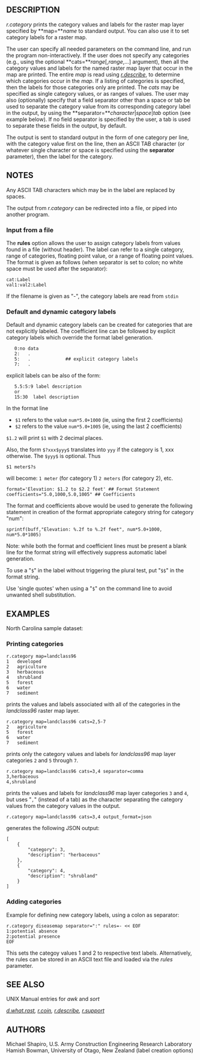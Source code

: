 ## DESCRIPTION

*r.category* prints the category values and labels for the raster map
layer specified by **map=***name* to standard output. You can also use
it to set category labels for a raster map.

The user can specify all needed parameters on the command line, and run
the program non-interactively. If the user does not specify any
categories (e.g., using the optional **cats=***range*\[,*range*,...\]
argument), then all the category values and labels for the named raster
map layer that occur in the map are printed. The entire *map* is read
using *[r.describe](r.describe.md)*, to determine which categories occur
in the *map*. If a listing of categories is specified, then the labels
for those categories only are printed. The *cats* may be specified as
single category values, or as ranges of values. The user may also
(optionally) specify that a field separator other than a space or tab be
used to separate the category value from its corresponding category
label in the output, by using the
**separator=***character*\|*space*\|*tab* option (see example below). If
no field separator is specified by the user, a tab is used to separate
these fields in the output, by default.

The output is sent to standard output in the form of one category per
line, with the category value first on the line, then an ASCII TAB
character (or whatever single character or space is specified using the
**separator** parameter), then the label for the category.

## NOTES

Any ASCII TAB characters which may be in the label are replaced by
spaces.

The output from *r.category* can be redirected into a file, or piped
into another program.

### Input from a file

The **rules** option allows the user to assign category labels from
values found in a file (without header). The label can refer to a single
category, range of categories, floating point value, or a range of
floating point values. The format is given as follows (when separator is
set to colon; no white space must be used after the separator):

```shell
cat:Label
val1:val2:Label
```

If the filename is given as "-", the category labels are read from
`stdin`

### Default and dynamic category labels

Default and dynamic category labels can be created for categories that
are not explicitly labeled. The coefficient line can be followed by
explicit category labels which override the format label generation.

```shell
   0:no data
   2:   .
   5:   .             ## explicit category labels
   7:   .
```

explicit labels can be also of the form:

```shell
   5.5:5:9 label description
   or
   15:30  label description
```

In the format line

- `$1` refers to the value `num*5.0+1000` (ie, using the first 2
  coefficients)
- `$2` refers to the value `num*5.0+1005` (ie, using the last 2
  coefficients)

`$1.2` will print `$1` with 2 decimal places.

Also, the form `$?xxx$yyy$` translates into `yyy` if the category is 1,
xxx otherwise. The `$yyy$` is optional. Thus

`$1 meter$?s`

will become:
`1 meter` (for category 1)
`2 meters` (for category 2), etc.

`format='Elevation: $1.2 to $2.2 feet' ## Format Statement`
`coefficients="5.0,1000,5.0,1005" ## Coefficients`

The format and coefficients above would be used to generate the
following statement in creation of the format appropriate category
string for category "num":

`sprintf(buff,"Elevation: %.2f to %.2f feet", num*5.0+1000, num*5.0*1005)`

Note: while both the format and coefficient lines must be present a
blank line for the format string will effectively suppress automatic
label generation.

To use a "`$`" in the label without triggering the plural test, put
"`$$`" in the format string.

Use 'single quotes' when using a "`$`" on the command line to avoid
unwanted shell substitution.

## EXAMPLES

North Carolina sample dataset:

### Printing categories

```shell
r.category map=landclass96
1   developed
2   agriculture
3   herbaceous
4   shrubland
5   forest
6   water
7   sediment
```

prints the values and labels associated with all of the categories in
the *landclass96* raster map layer.

```shell
r.category map=landclass96 cats=2,5-7
2   agriculture
5   forest
6   water
7   sediment
```

prints only the category values and labels for *landclass96* map layer
categories `2` and `5` through `7`.

```shell
r.category map=landclass96 cats=3,4 separator=comma
3,herbaceous
4,shrubland
```

prints the values and labels for *landclass96* map layer categories `3`
and `4`, but uses "`,`" (instead of a tab) as the character separating
the category values from the category values in the output.

```shell
r.category map=landclass96 cats=3,4 output_format=json
```

generates the following JSON output:

```shell
[
    {
        "category": 3,
        "description": "herbaceous"
    },
    {
        "category": 4,
        "description": "shrubland"
    }
]
```

### Adding categories

Example for defining new category labels, using a colon as separator:

```shell
r.category diseasemap separator=":" rules=- << EOF
1:potential absence
2:potential presence
EOF
```

This sets the categoy values 1 and 2 to respective text labels.
Alternatively, the rules can be stored in an ASCII text file and loaded
via the *rules* parameter.

## SEE ALSO

UNIX Manual entries for *awk* and *sort*

*[d.what.rast](d.what.rast.md), [r.coin](r.coin.md),
[r.describe](r.describe.md), [r.support](r.support.md)*

## AUTHORS

Michael Shapiro, U.S. Army Construction Engineering Research
Laboratory
Hamish Bowman, University of Otago, New Zealand (label creation options)
